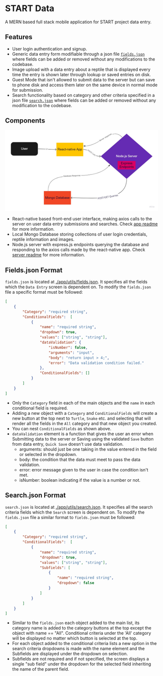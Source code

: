 # START Data
A MERN based full stack mobile application for START project data entry.

## Features
- User login authentication and signup. 
- Generic data entry form modifiable through a json file [`fields.json`](##fieldsjson-format) where fields can be added or removed without any modifications to the codebase.
- Image upload with a data entry about a reptile that is displayed every time the entry is shown later through lookup or saved entries on disk.
- Guest Mode that isn't allowed to submit data to the server but can save to phone disk and access them later on the same device in normal mode for submission.
- Search functionality based on category and other criteria specified in a json file [`search.json`](##searchjson-format) where fields can be added or removed without any modification to the codebase. 

## Components
![Project Chart](./assets/images/projectchart.jpg)
- React-native based front-end user interface, making axios calls to the server on user data entry submissions and searches. Check [app readme](./app/README.md) for more information.
- Local Mongo Database storing collections of user login credentials, reptile information and images.
- Node.js server with express.js endpoints querying the database and responding to the axios calls made by the react-native app. Check [server readme](./server/README.md) for more information.

## Fields.json Format
`fields.json` is located at [./app/utils/fields.json](./app/utils/fields.json). It specifies all the fields which the `Data Entry` screen is dependent on. To modify the `fields.json` file a specific format must be followed:
```json
[
    {
        "Category": "required string",
        "ConditionalFields":  [
            {
                "name": "required string",
                "dropdown": true,
                "values": ["string", "string"],
                "dataValidation": {
                    "isNumber": false,
                    "arguments": "input",
                    "body": "return input > 4;",
                    "error": "Data validation condition failed."
                },
                "ConditionalFields": []
            }
        ]
    }
]
```
- Only the `Category` field in each of the main objects and the `name` in each conditional field is required. 
- Adding a new object with a `Category` and `ConditionalFields` will create a new button at the top next to `Turtle`, `Snake` etc. and selecting that will render all the fields in the `All` category and that new object you created.
- You can nest `ConditionalFields` as shown above.
- `dataValidation` element is a function that gives the user an error when Submitting data to the server or Saving using the validated `Save` button from data entry, `Quick Save` doesn't use data validation.
    * arguments: should just be one taking in the value entered in the field or selected in the dropdown.
    * body: the condition that the data must meet to pass the data validation.
    * error: error message given to the user in case the condition isn't met.
    * isNumber: boolean indicating if the value is a number or not.

## Search.json Format
`search.json` is located at [./app/utils/search.json](./app/utils/search.json). It specifies all the search criteria fields which the `Search` screen is dependent on. To modify the `fields.json` file a similar format to `fields.json` must be followed:
```json
[
    {
        "Category": "required string",
        "ConditionalFields":  [
            {
                "name": "required string",
                "dropdown": true,
                "values": ["string", "string"],
                "Subfields": [
                    {
                        "name": "required string",
                        "dropdown": false
                    }
                ] 
            }
        ]
    }
]
```
- Similar to the `fields.json` each object added to the main list, its category name is added to the category buttons at the top except the object with name == "All". Conditional criteria under the 'All' category will be displayed no matter which button is selected at the top.
- For each object added to the conditional criteria lists a new option in the search criteria dropdowns is made with the name element and the Subfields are displayed under the dropdown on selection. 
- Subfields are not required and if not specified, the screen displays a single "sub field" under the dropdown for the selected field inheriting the name of the parent field.
